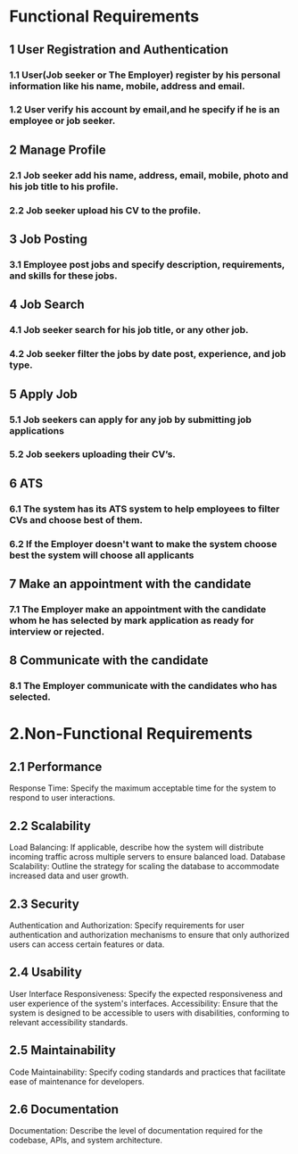 # Functional Requirements
## 1 User Registration and Authentication   
### 1.1 User(Job seeker or The Employer) register by his personal information like his name, mobile, address and email. 
### 1.2 User verify his account by email,and he specify if he is an employee or job seeker.
## 2 Manage Profile
### 2.1 Job seeker add his name, address, email, mobile, photo and his job title to his profile.
### 2.2 Job seeker upload his CV  to the profile.
## 3 Job Posting
### 3.1 Employee  post jobs and specify description, requirements, and skills for these jobs.
## 4 Job Search 
### 4.1 Job seeker search for his job title, or any other job.
### 4.2 Job seeker filter the jobs by date post, experience, and job type.
## 5 Apply Job
### 5.1 Job seekers can apply for any job by submitting job applications
### 5.2 Job seekers uploading their CV’s.
## 6 ATS
### 6.1 The system has its ATS system to help employees to filter CVs and choose best of them.
### 6.2 If the Employer doesn't want to make the system choose best the system will choose all applicants 
## 7 Make an appointment with the candidate 
### 7.1 The Employer make an appointment with the candidate whom he has selected by mark application as ready for interview or rejected.
## 8 Communicate with the candidate
### 8.1 The Employer communicate with the candidates who has selected.
# 2.Non-Functional Requirements
## 2.1  Performance
Response Time: Specify the maximum acceptable time for the system to respond to user interactions.
## 2.2  Scalability
Load Balancing: If applicable, describe how the system will distribute incoming traffic across multiple servers to ensure balanced load.
Database Scalability: Outline the strategy for scaling the database to accommodate increased data and user growth.
## 2.3 Security
Authentication and Authorization: Specify requirements for user authentication and authorization mechanisms to ensure that only authorized users can access certain features or data.
## 2.4 Usability
User Interface Responsiveness: Specify the expected responsiveness and user experience of the system's interfaces.
Accessibility: Ensure that the system is designed to be accessible to users with disabilities, conforming to relevant accessibility standards.
## 2.5  Maintainability
Code Maintainability: Specify coding standards and practices that facilitate ease of maintenance for developers.
## 2.6 Documentation
Documentation: Describe the level of documentation required for the codebase, APIs, and system architecture.
 


